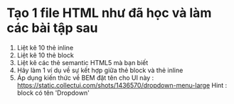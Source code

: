 # Tạo 1 file HTML như đã học và làm các bài tập sau


1. Liệt kê 10 thẻ inline
2. Liệt kê 10 thẻ block
3. Liệt kê các thẻ semantic HTML5 mà bạn biết
4. Hãy làm 1 ví dụ về sự kết hợp giữa thẻ block và thẻ inline
5. Áp dụng kiến thức về BEM đặt tên cho UI này : https://static.collectui.com/shots/1436570/dropdown-menu-large
    Hint : block có tên 'Dropdown'

